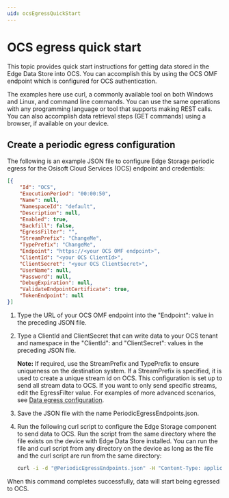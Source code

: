 ```yaml
---
uid: ocsEgressQuickStart
---
```


# OCS egress quick start

This topic provides quick start instructions for getting data stored in the Edge Data Store into OCS. You can accomplish this by using the OCS OMF endpoint which is configured for OCS authentication.

The examples here use curl, a commonly available tool on both Windows and Linux, and command line commands. You can use the same operations with any programming language or tool that supports making REST calls. You can also accomplish data retrieval steps (GET commands) using a browser, if available on your device.

## Create a periodic egress configuration

The following is an example JSON file to configure Edge Storage periodic egress for the Osisoft Cloud Services (OCS) endpoint and credentials:

```json
[{
    "Id": "OCS",
    "ExecutionPeriod": "00:00:50",
    "Name": null,
    "NamespaceId": "default",
    "Description": null,
    "Enabled": true,
    "Backfill": false,
    "EgressFilter": "",
    "StreamPrefix": "ChangeMe",
    "TypePrefix": "ChangeMe",
    "Endpoint": "https://<your OCS OMF endpoint>",
    "ClientId": "<your OCS ClientId>",
    "ClientSecret": "<your OCS ClientSecret>",
    "UserName": null,
    "Password": null,
    "DebugExpiration": null,
    "ValidateEndpointCertificate": true,
    "TokenEndpoint": null
}]
```

1. Type the URL of your OCS OMF endpoint into the "Endpoint": value in the preceding JSON file.
2. Type a ClientId and ClientSecret that can write data to your OCS tenant and namespace in the "ClientId": and "ClientSecret": values in the preceding JSON file.

    **Note:** If required, use the StreamPrefix and TypePrefix to ensure uniqueness on the destination system. If a StreamPrefix is specified, it is used to create a unique stream id on OCS. This configuration is set up to send all stream data to OCS. If you want to only send specific streams, edit the EgressFilter value. For examples of more advanced scenarios, see [Data egress configuration](xref:egress).

3. Save the JSON file with the name PeriodicEgressEndpoints.json.
4. Run the following curl script to configure the Edge Storage component to send data to OCS. Run the script from the same directory where the file exists on the device with Edge Data Store installed. You can run the file and curl script from any directory on the device as long as the file and the curl script are run from the same directory:

    ```bash
    curl -i -d "@PeriodicEgressEndpoints.json" -H "Content-Type: application/json" -X PUT http://localhost:5590/api/v1/configuration/storage/PeriodicEgressEndpoints/
    ```

When this command completes successfully, data will start being egressed to OCS.
